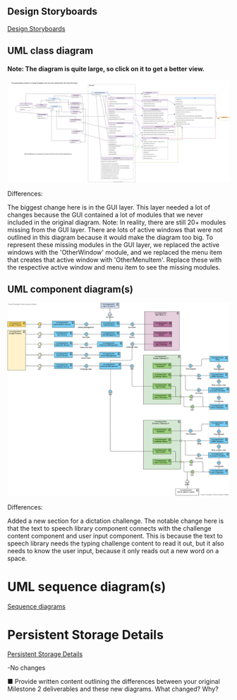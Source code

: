 
## Design Storyboards

[Design Storyboards](/Final-Product-Report/As-Built-Design/Design-Storyboards)

## UML class diagram

#### Note: The diagram is quite large, so click on it to get a better view.

![Domain_Model_2.0.svg](uploads/eaf6276ce0dbf1917c6a35ef23ee31bf/Domain_Model_2.0.svg)

Differences: 

The biggest change here is in the GUI layer. This layer needed a lot of changes because the GUI contained a lot of modules that we never included in the original diagram. Note: In reality, there are still 20+ modules missing from the GUI layer. There are lots of active windows that were not outlined in this diagram because it would make the diagram too big. To represent these missing modules in the GUI layer, we replaced the active windows with the 'OtherWindow' module, and we replaced the menu item that creates that active window with 'OtherMenuItem'. Replace these with the respective active window and menu item to see the missing modules.

## UML component diagram(s)

![UML_Component_Diagram](uploads/2a216e2e4aa48f74f4c12d077faaf47c/UML_Component_Diagram.png)

Differences:

Added a new section for a dictation challenge. The notable change here is that the text to speech library component connects with the challenge content component and user input component. This is because the text to speech library needs the typing challenge content to read it out, but it also needs to know the user input, because it only reads out a new word on a space.

# UML sequence diagram(s)

[Sequence diagrams](/Final-Product-Report/As-Built-Design/Interaction-Diagrams)

# Persistent Storage Details

[Persistent Storage Details](/Design/Persistent-Storage-Details)

-No changes

■ Provide written content outlining the differences between your original Milestone 2 deliverables and these new diagrams. What changed? Why?